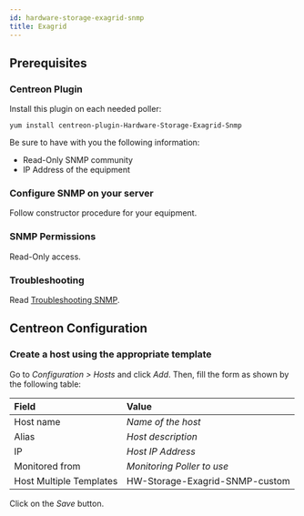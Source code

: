 ```yaml
---
id: hardware-storage-exagrid-snmp
title: Exagrid
---
```


## Prerequisites

### Centreon Plugin

Install this plugin on each needed poller:

``` shell
yum install centreon-plugin-Hardware-Storage-Exagrid-Snmp
```

Be sure to have with you the following information:

  - Read-Only SNMP community
  - IP Address of the equipment

### Configure SNMP on your server

Follow constructor procedure for your equipment.

### SNMP Permissions

Read-Only access.

### Troubleshooting

Read [Troubleshooting
SNMP](http://documentation.centreon.com/docs/centreon-plugins/en/latest/user/guide.html#snmp).

## Centreon Configuration

### Create a host using the appropriate template

Go to *Configuration \> Hosts* and click *Add*. Then, fill the form as shown by
the following table:

| Field                                | Value                          |
| :----------------------------------- | :----------------------------- |
| Host name                            | *Name of the host*             |
| Alias                                | *Host description*             |
| IP                                   | *Host IP Address*              |
| Monitored from                       | *Monitoring Poller to use*     |
| Host Multiple Templates              | HW-Storage-Exagrid-SNMP-custom |

Click on the *Save* button.
